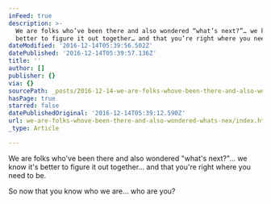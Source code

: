 ```yaml
---
inFeed: true
description: >-
  We are folks who’ve been there and also wondered “what’s next?”… we know it’s
  better to figure it out together… and that you’re right where you need to be.
dateModified: '2016-12-14T05:39:56.502Z'
datePublished: '2016-12-14T05:39:57.136Z'
title: ''
author: []
publisher: {}
via: {}
sourcePath: _posts/2016-12-14-we-are-folks-whove-been-there-and-also-wondered-whats-nex.md
hasPage: true
starred: false
datePublishedOriginal: '2016-12-14T05:39:12.590Z'
url: we-are-folks-whove-been-there-and-also-wondered-whats-nex/index.html
_type: Article

---
```

We are folks who've been there and also wondered "what's next?"... we know it's better to figure it out together... and that you're right where you need to be.

So now that you know who we are... who are you?